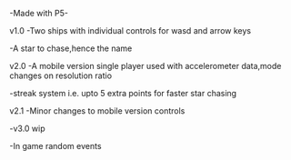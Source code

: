 -Made with P5-

v1.0
-Two ships with individual controls for wasd and arrow keys

-A star to chase,hence the name

v2.0 
-A mobile version single player used with accelerometer data,mode changes on resolution ratio

-streak system i.e. upto 5 extra points for faster star chasing

v2.1
-Minor changes to mobile version controls

-v3.0 wip

-In game random events
